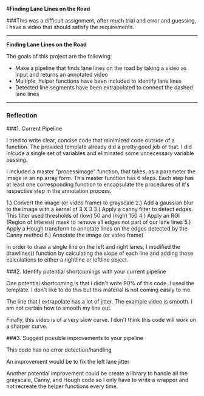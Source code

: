 #**Finding Lane Lines on the Road** 



###This was a difficult assignment, after much trial and error and guessing, I have a video that should satisfy the requirements.

---

**Finding Lane Lines on the Road**

The goals of this project are the following:
* Make a pipeline that finds lane lines on the road by taking a video as input and returns an annotated video
* Multiple, helper functions have been included to identify lane lines
* Detected line segments have been extrapolated to connect the dashed lane lines




---

### Reflection

###1. Current Pipeline

I tried to write clear, concise code that minimized code outside of a function.  The provided template already did a pretty good job of that. I did inlcude a single set of variables and eliminated some unnecessary variable passing.

I included a master "processimage" function, that takes, as a parameter the image in an np.array form.  This master function has 6 steps. Each step has at least one corresponding function to encapsulate the procedures of it's respective step in the annotation process.

1.) Convert the image (or video frame) to grayscale
2.) Add a gaussian blur to the image with a kernel of 3 X 3
3.) Apply a canny filter to detect edges.  This filter used thresholds of (low) 50 and (high) 150
4.) Apply an ROI (Region of Interest) mask to remove all edges not part of our lane lines
5.) Apply a Hough transform to annotate lines on the edges detected by the Canny method
6.) Annotate the image (or video frame) 


In order to draw a single line on the left and right lanes, I modified the drawlines() function by calculating the slope of each line and adding those calculations to either a rightline or leftline object.



###2. Identify potential shortcomings with your current pipeline


One potential shortcoming is that i didn't write 90% of this code.  I used the template.  I don't like to do this but this material is not coming easily to me.

The line that I extrapolate has a lot of jitter.  The example video is smooth.  I am not certain how to smooth my line out.

Finally, this video is of a very slow curve.  I don't think this code will work on a sharper curve.


###3. Suggest possible improvements to your pipeline

This code has no error detection/handling

An improvement would be to fix the left lane jitter

Another potential improvement could be create a library to handle all the grayscale, Canny, and Hough code so I only have to write a wrapper and not recreate the helper functions every time.